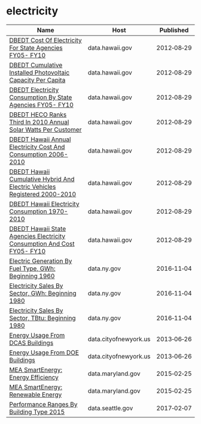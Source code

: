 # electricity

Name | Host | Published
---- | ---- | ---------
[DBEDT Cost Of Electricity For State Agencies FY05- FY10](../datasets/igkv-isiz.md) | data.hawaii.gov | 2012&#x2011;08&#x2011;29
[DBEDT Cumulative Installed Photovoltaic Capacity Per Capita](../datasets/t9ac-479g.md) | data.hawaii.gov | 2012&#x2011;08&#x2011;29
[DBEDT Electricity Consumption By State Agencies FY05- FY10](../datasets/64np-vcjy.md) | data.hawaii.gov | 2012&#x2011;08&#x2011;29
[DBEDT HECO Ranks Third In 2010 Annual Solar Watts Per Customer](../datasets/jyvh-hvkp.md) | data.hawaii.gov | 2012&#x2011;08&#x2011;29
[DBEDT Hawaii Annual Electricity Cost And Consumption 2006-2010](../datasets/dnwk-g44q.md) | data.hawaii.gov | 2012&#x2011;08&#x2011;29
[DBEDT Hawaii Cumulative Hybrid And Electric Vehicles Registered 2000-2010](../datasets/wget-66q5.md) | data.hawaii.gov | 2012&#x2011;08&#x2011;29
[DBEDT Hawaii Electricity Consumption 1970-2010](../datasets/qs2r-yxun.md) | data.hawaii.gov | 2012&#x2011;08&#x2011;29
[DBEDT Hawaii State Agencies Electricity Consumption And Cost FY05- FY10](../datasets/bubj-tpbw.md) | data.hawaii.gov | 2012&#x2011;08&#x2011;29
[Electric Generation By Fuel Type, GWh: Beginning 1960](../datasets/h4gs-8qnu.md) | data.ny.gov | 2016&#x2011;11&#x2011;04
[Electricity Sales By Sector, GWh: Beginning 1980](../datasets/pv7j-5nz8.md) | data.ny.gov | 2016&#x2011;11&#x2011;04
[Electricity Sales By Sector, TBtu: Beginning 1980](../datasets/8m9z-nvih.md) | data.ny.gov | 2016&#x2011;11&#x2011;04
[Energy Usage From DCAS Buildings](../datasets/pwva-zn2w.md) | data.cityofnewyork.us | 2013&#x2011;06&#x2011;26
[Energy Usage From DOE Buildings](../datasets/mq6n-s45c.md) | data.cityofnewyork.us | 2013&#x2011;06&#x2011;26
[MEA SmartEnergy: Energy Efficiency](../datasets/26ni-9b4w.md) | data.maryland.gov | 2015&#x2011;02&#x2011;25
[MEA SmartEnergy: Renewable Energy](../datasets/4ubg-d5ir.md) | data.maryland.gov | 2015&#x2011;02&#x2011;25
[Performance Ranges By Building Type 2015](../datasets/pqdh-4i9k.md) | data.seattle.gov | 2017&#x2011;02&#x2011;07

